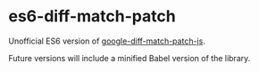 # es6-diff-match-patch

Unofficial ES6 version of [google-diff-match-patch-js](https://github.com/tanaka-de-silva/google-diff-match-patch-js). 

Future versions will include a minified Babel version of the library.